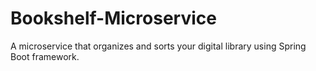 # Bookshelf-Microservice
A microservice that organizes and sorts your digital library using Spring Boot framework.
